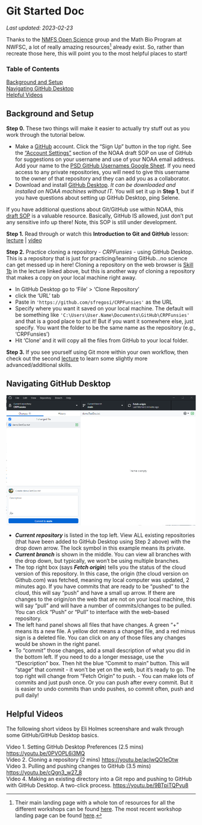 Git Started Doc
================

*Last updated: 2023-02-23*

Thanks to the [NMFS Open Science](https://nmfs-opensci.github.io/) group
and the Math Bio Program at NWFSC, a lot of really amazing resources[^1]
already exist. So, rather than recreate those here, this will point you
to the most helpful places to start!

### Table of Contents

[Background and Setup](#background-and-setup)  
[Navigating GitHub Desktop](#navigating-github-desktop)  
[Helpful Videos](#helpful-videos)

## Background and Setup

**Step 0.** These two things will make it easier to actually try stuff
out as you work through the tutorial below.

-   Make a [GitHub](https://github.com/) account. Click the “Sign Up”
    button in the top right. See the [“Account
    Settings”](https://nmfs-opensci.github.io/GitHub-SOP/#github-personal-account-settings)
    section of the NOAA draft SOP on use of GitHub for suggestions on
    your username and use of your NOAA email address. Add your name to
    the [PSD GitHub Usernames Google
    Sheet](https://docs.google.com/spreadsheets/d/1vjLlPSRGiW5RJ-8JP59JKMxB7p5azspIs-66yM3bMEo/edit#gid=0).
    If you need access to any private repositories, you will need to
    give this username to the owner of that repository and they can add
    you as a collaborator.
-   Download and install [GitHub Desktop](https://desktop.github.com/).
    *It can be downloaded and installed on NOAA machines without IT.*
    You will set it up in **Step 1**, but if you have questions about
    setting up GitHub Desktop, ping Selene.

If you have additional questions about Git/GitHub use within NOAA, this
[draft SOP](https://nmfs-opensci.github.io/GitHub-SOP/) is a valuable
resource. Basically, GitHub IS allowed, just don’t put any sensitive
info up there! Note, this SOP is still under development.

**Step 1.** Read through or watch this **Introduction to Git and
GitHub** lesson:
[lecture](https://rverse-tutorials.github.io/RWorkflow-NWFSC-2022/week1-introtogit.html)
\| [video](https://www.youtube.com/watch?v=M1sOC4046PQ&feature=youtu.be)

**Step 2.** Practice cloning a repository - *CRPFunsies* - using GitHub
Desktop.  
This is a repository that is just for practicing/learning GitHub…no
science can get messed up in here! Cloning a repository on the web
browser is [Skill
1b](https://rverse-tutorials.github.io/RWorkflow-NWFSC-2022/week1-introtogit.html#Skill_1b:_Copy_a_repo_on_GitHub)
in the lecture linked above, but this is another way of cloning a
repository that makes a copy on your local machine right away.

-   In GitHub Desktop go to ‘File’ \> ‘Clone Repository’
-   click the ‘URL’ tab
-   Paste in `'https://github.com/sfregosi/CRPFunsies'` as the URL
-   Specify where you want it saved on your local machine. The default
    will be something like
    `'C:\Users\User.Name\Documents\GitHub\CRPFunsies'` and that is a
    good place to put it! But if you want it somewhere else, just
    specify. You want the folder to be the same name as the repository
    (e.g., ‘CRPFunsies’)
-   Hit ‘Clone’ and it will copy all the files from GitHub to your local
    folder.

**Step 3.** If you see yourself using Git more within your own workflow,
then check out the second
[lecture](https://rverse-tutorials.github.io/RWorkflow-NWFSC-2022/week2-github.html)
to learn some slightly more advanced/additional skills.

## Navigating GitHub Desktop

![GitHub Desktop Screenshot](../images/github_desktop_screenshot.png)

-   ***Current repository*** is listed in the top left. View ALL
    existing repositories (that have been added to GitHub Desktop using
    Step 2 above) with the drop down arrow. The lock symbol in this
    example means its private.
-   ***Current branch*** is shown in the middle. You can view all
    branches with the drop down, but typically, we won’t be using
    multiple branches.
-   The top right box (says ***Fetch origin***) tells you the status of
    the cloud version of this repository. In this case, the origin (the
    cloud version on Github.com) was fetched, meaning my local computer
    was updated, 2 minutes ago. If you have commits that are ready to be
    “pushed” to the cloud, this will say “push” and have a small up
    arrow. If there are changes to the origin/on the web that are not on
    your local machine, this will say “pull” and will have a number of
    commits/changes to be pulled. You can click “Push” or “Pull” to
    interface with the web-based repository.
-   The left hand panel shows all files that have changes. A green “+”
    means its a new file. A yellow dot means a changed file, and a red
    minus sign is a deleted file. You can click on any of those files
    any changes would be shown in the right panel.
-   To “commit” those changes, add a small description of what you did
    in the bottom left. If you need to do a longer message, use the
    “Description” box. Then hit the blue “Commit to main” button. This
    will “stage” that commit - it won’t be yet on the web, but it’s
    ready to go. The top right will change from “Fetch Origin” to
    push. - You can make lots of commits and just push once. Or you can
    push after every commit. But it is easier to undo commits than undo
    pushes, so commit often, push and pull daily!

## Helpful Videos

The following short videos by Eli Holmes screenshare and walk through
some GitHub/GitHub Desktop basics.

Video 1. Setting GitHub Desktop Preferences (2.5 mins)
<https://youtu.be/0PVOPL6i3MQ>  
Video 2. Cloning a repository (2 mins) <https://youtu.be/acIwQO1eOtw>  
Video 3. Pulling and pushing changes to GitHub (3.5 mins)
<https://youtu.be/cQgn3_w27_8>  
Video 4. Making an existing directory into a Git repo and pushing to
GitHub with GitHub Desktop. A two-click process.
<https://youtu.be/9BTpiTQPyu8>

[^1]: Their main landing page with a whole ton of resources for all the
    different workshops can be found
    [here](https://rverse-tutorials.github.io/). The most recent
    workshop landing page can be found
    [here](https://rverse-tutorials.github.io/RWorkflow-NWFSC-2022/).
